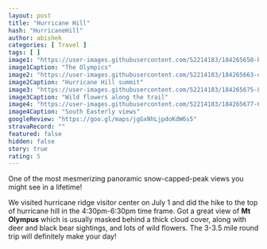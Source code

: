 ```yaml
---
layout: post
title: "Hurricane Hill"
hash: "HurricaneHill"
author: abishek
categories: [ Travel ]
tags: [ ]
image1: "https://user-images.githubusercontent.com/52214183/184265650-bdff660c-fa09-456d-9341-bb35934002bd.jpg"
image1Caption: "The Olympics"
image2: "https://user-images.githubusercontent.com/52214183/184265663-db92e83a-9117-4e1b-9727-45d7f362840a.jpg"
image2Caption: "Hurricane Hill summit"
image3: "https://user-images.githubusercontent.com/52214183/184265675-8126776e-e92d-4cc1-bf09-968ab6e8fcc3.jpg"
image3Caption: "Wild flowers along the trail"
image4: "https://user-images.githubusercontent.com/52214183/184265677-689a2f58-eea9-482c-9576-9c454d7fc41f.jpg"
image4Caption: "South Easterly views"
googleReview: "https://goo.gl/maps/jgGxNhLjpdoKdW6s5"
stravaRecord: ""
featured: false
hidden: false
story: true
rating: 5
---
```


One of the most mesmerizing panoramic snow-capped-peak views you might see in a lifetime!

We visited hurricane ridge visitor center on July 1 and did the hike to the top of hurricane hill in the 4:30pm-6:30pm time frame. Got a great view of **Mt Olympus** which is usually masked behind a thick cloud cover, along with deer and black bear sightings, and lots of wild flowers. The 3-3.5 mile round trip will definitely make your day!